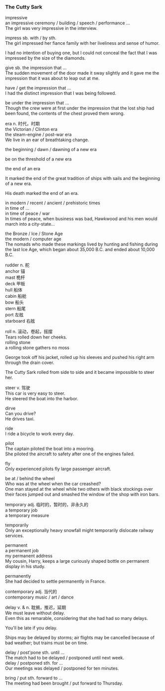 ### The Cutty Sark  
impressive  
an impressive ceremony / building / speech / performance ...  
The girl was very impressive in the interview.  
  
impress sb. with / by sth.  
The girl impressed her fiance family with her liveliness and sense of humor.  
  
I had no intention of buying one, but I could not conceal the fact that I was impressed by the size of the diamonds.  
  
give sb. the impression that ...  
The sudden movement of the door made it sway slightly and it gave me the impression that it was about to leap out at me.  
  
have / get the impression that ...  
I had the distinct impression that I was being followed.  
  
be under the impression that ...  
Though the crew were at first under the impression that the lost ship had been found, the contents of the chest proved them wrong.  
  
era n. 时代，时期  
the Victorian / Clinton era  
the steam-engine / post-war era  
We live in an ear of breathtaking change.  
  
the beginning / dawn / dawning of a new era  
  
be on the threshold of a new era  
  
the end of an era  
  
It marked the end of the great tradition of ships with sails and the beginning of a new era.  
  
His death marked the end of an era.  
  
in modern / recent / ancient / prehistoric times  
in time of ...  
in time of peace / war  
In times of peace, when business was bad, Hawkwood and his men would march into a city-state...  
  
the Bronze / Ice / Stone Age  
the modern / computer age  
The nomads who made these markings lived by hunting and fishing during the last Ice Age, which began about 35,000 B.C. and ended about 10,000 B.C.  
  
rudder n. 舵  
anchor 锚  
mast 桅杆  
deck 甲板  
hull 船体  
cabin 船舱  
bow 船头  
stern 船尾  
port 左舷  
starboard 右舷  
  
roll n. 滚动，卷起，摇摆  
Tears rolled down her cheeks.  
rolling stone  
a rolling stone gathers no moss  
  
George took off his jacket, rolled up his sleeves and pushed his right arm through the drain cover.  
  
The Cutty Sark rolled from side to side and it became impossible to steer her.  
  
steer v. 驾驶  
This car is very easy to steer.  
He steered the boat into the harbor.  
  
dirve  
Can you drive?  
He drives taxi.  
  
ride  
I ride a bicycle to work every day.  
  
pilot  
The captain piloted the boat into a mooring.  
She piloted the aircraft to safety after one of the engines failed.  
  
fly  
Only experienced pilots fly large passenger aircraft.  
  
be at / behind the wheel  
Who was at the wheel when the car creashed?  
One man stayed at the wheel while two others with black stockings over their faces jumped out and smashed the window of the shop with iron bars.  

temporary adj. 临时的，暂时的，非永久的  
a temporary job  
a temporary measure  

temporarily  
Only an exceptionally heavy snowfall might temporarily dislocate railway services.  

permanent  
a permanent job  
my permanent address  
My cousin, Harry, keeps a large curiously shaped bottle on permanent display in his study.  

permanently  
She had decided to settle permanently in France.  

contemporary adj. 当代的  
contemporary music / art / dance  
  
delay v. & n. 耽搁，推迟，延期  
We must leave without delay.  
Even this as remarable, considering that she had had so many delays.  
  
You'll be late if you delay.  
  
Ships may be delayed by storms; air flights may be cancelled because of bad weather; but trains must be on time.  
  
delay / post'pone sth. until ...  
The match had to be delayed / postponed until next week.  
delay / postponed sth. for ...  
Our meetings was delayed / postponed for ten minutes.  
  
bring / put sth. forward to ...  
The meeting had been brought / put forward to Thursday.  